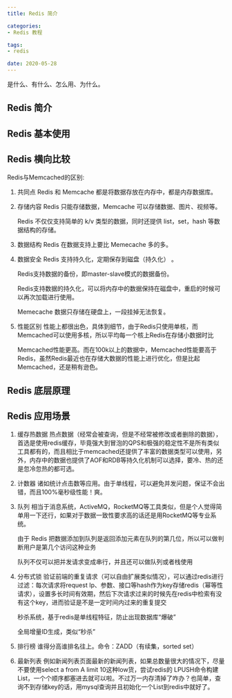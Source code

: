 ```yaml
---
title: Redis 简介

categories:
- Redis 教程

tags:
- redis

date: 2020-05-28
---
```

是什么、有什么、怎么用、为什么。

## Redis 简介

## Redis 基本使用

## Redis 横向比较
Redis与Memcached的区别:
1. 共同点
   Redis 和 Memcache 都是将数据存放在内存中，都是内存数据库。

1. 存储内容
   Redis 只能存储数据，Memcache 可以存储数据、图片、视频等。

   Redis 不仅仅支持简单的 k/v 类型的数据，同时还提供 list，set，hash 等数据结构的存储。

1. 数据结构
   Redis 在数据支持上要比 Memecache 多的多。 

1. 数据安全
   Redis 支持持久化，定期保存到磁盘（持久化） 。
   
   Redis支持数据的备份，即master-slave模式的数据备份。

   Redis支持数据的持久化，可以将内存中的数据保持在磁盘中，重启的时候可以再次加载进行使用。

   Memecache 数据只存储在硬盘上，一段挂掉无法恢复。

1. 性能区别
   性能上都很出色，具体到细节，由于Redis只使用单核，而Memcached可以使用多核，所以平均每一个核上Redis在存储小数据时比 

   Memcached性能更高。而在100k以上的数据中，Memcached性能要高于Redis，虽然Redis最近也在存储大数据的性能上进行优化，但是比起 Memcached，还是稍有逊色。

## Redis 底层原理

## Redis 应用场景
1. 缓存热数据
   热点数据（经常会被查询，但是不经常被修改或者删除的数据），首选是使用redis缓存，毕竟强大到冒泡的QPS和极强的稳定性不是所有类似工具都有的，而且相比于memcached还提供了丰富的数据类型可以使用，另外，内存中的数据也提供了AOF和RDB等持久化机制可以选择，要冷、热的还是忽冷忽热的都可选。
   
1. 计数器
   诸如统计点击数等应用。由于单线程，可以避免并发问题，保证不会出错，而且100%毫秒级性能！爽。
1. 队列
   相当于消息系统，ActiveMQ，RocketMQ等工具类似，但是个人觉得简单用一下还行，如果对于数据一致性要求高的话还是用RocketMQ等专业系统。

   由于 Redis 把数据添加到队列是返回添加元素在队列的第几位，所以可以做判断用户是第几个访问这种业务

   队列不仅可以把并发请求变成串行，并且还可以做队列或者栈使用

1. 分布式锁
   验证前端的重复请求（可以自由扩展类似情况），可以通过redis进行过滤：每次请求将request Ip、参数、接口等hash作为key存储redis（幂等性请求），设置多长时间有效期，然后下次请求过来的时候先在redis中检索有没有这个key，进而验证是不是一定时间内过来的重复提交

   秒杀系统，基于redis是单线程特征，防止出现数据库“爆破”

   全局增量ID生成，类似“秒杀”

1. 排行榜
   谁得分高谁排名往上。命令：ZADD（有续集，sorted set）
1. 最新列表
   例如新闻列表页面最新的新闻列表，如果总数量很大的情况下，尽量不要使用select a from A limit 10这种low货，尝试redis的 LPUSH命令构建List，一个个顺序都塞进去就可以啦。不过万一内存清掉了咋办？也简单，查询不到存储key的话，用mysql查询并且初始化一个List到redis中就好了。
